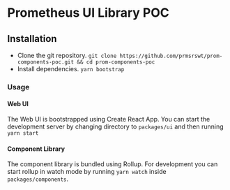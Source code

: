 # Prometheus UI Library POC

## Installation

- Clone the git repository. `git clone https://github.com/prmsrswt/prom-components-poc.git && cd prom-components-poc`
- Install dependencies. `yarn bootstrap`

### Usage

#### Web UI

The Web UI is bootstrapped using Create React App. You can start the development server by changing directory to `packages/ui` and then running `yarn start`

#### Component Library

The component library is bundled using Rollup. For development you can start rollup in watch mode by running `yarn watch` inside `packages/components`.
